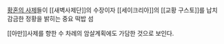
[황혼의 사제](obsidian://open?vault=Lostark&file=%EB%8B%A8%EC%B2%B4%2F%ED%99%A9%ED%98%BC%EC%82%AC%EC%A0%9C%EB%8B%A8)들이 [[새벽사제단]]의 수장이자 [[세이크리아]]의 [[교황 구스토]]를 납치 감금한 정황을 밝히는 중요 떡밥 섬

[[아만]]사제를 향한 수 차례의 암살계획에도 가담한 것으로 보인다.
